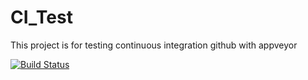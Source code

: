 # CI_Test

This project is for testing continuous integration github with appveyor

[![Build Status](https://ci.appveyor.com/api/projects/status/m1en1lxsjviqiqwk/branch/master?svg=true)](https://ci.appveyor.com/project/valkidy/ci-test/branch/master)


